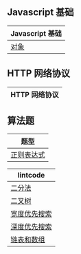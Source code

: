 ## Javascript 基础

| Javascript 基础                      |
| ------------------------------------ |
| [对象](./javascript/object/index.md) |

## HTTP 网络协议

| HTTP 网络协议 |
| ------------- |

## 算法题

| 题型                               |
| ---------------------------------- |
| [正则表达式](./src/regex/index.md) |

| lintcode                                                     |
| ------------------------------------------------------------ |
| [二分法](./src/lintcode/binary-search/index.md)              |
| [二叉树](./src/lintcode/binary-tree/index.md)                |
| [宽度优先搜索](./src/lintcode/breadth-first-search/index.md) |
| [深度优先搜索](./src/lintcode/depth-first-search/index.md)   |
| [链表和数组](./src/lintcode/linked-list-array/index.md)   |
